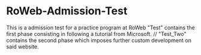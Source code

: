 # RoWeb-Admission-Test
This is a admission test for a practice program at RoWeb
"Test" contains the first phase consisting in following a tutorial from Microsoft. //
"Test_Two" contains the second phase which imposes further custom development on said website.
